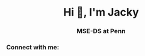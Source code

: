 <h1 align="center">Hi 👋, I'm Jacky</h1>
<h3 align="center">MSE-DS at Penn</h3>

<h3 align="left">Connect with me:</h3>
<p align="left">
</p>
